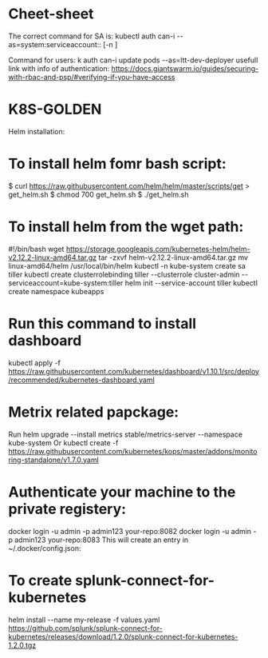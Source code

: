 # Cheet-sheet
The correct command for SA is:
kubectl auth can-i <verb> <resource> --as=system:serviceaccount:<namespace>:<serviceaccountname> [-n <namespace>]

Command for users:
k auth can-i update pods --as=ltt-dev-deployer
usefull link with info of authentication:
https://docs.giantswarm.io/guides/securing-with-rbac-and-psp/#verifying-if-you-have-access

# K8S-GOLDEN

Helm installation:
# To install helm fomr bash script:
$ curl https://raw.githubusercontent.com/helm/helm/master/scripts/get > get_helm.sh
$ chmod 700 get_helm.sh
$ ./get_helm.sh

# To install helm from  the wget path:
#!/bin/bash
wget https://storage.googleapis.com/kubernetes-helm/helm-v2.12.2-linux-amd64.tar.gz
tar -zxvf helm-v2.12.2-linux-amd64.tar.gz
mv linux-amd64/helm /usr/local/bin/helm
kubectl -n kube-system create sa tiller
kubectl create clusterrolebinding tiller --clusterrole cluster-admin --serviceaccount=kube-system:tiller
helm init --service-account tiller
kubectl create namespace kubeapps

# Run this command to install dashboard
kubectl apply -f https://raw.githubusercontent.com/kubernetes/dashboard/v1.10.1/src/deploy/recommended/kubernetes-dashboard.yaml

# Metrix related papckage:
Run
helm upgrade --install metrics stable/metrics-server --namespace kube-system
Or
kubectl create -f https://raw.githubusercontent.com/kubernetes/kops/master/addons/monitoring-standalone/v1.7.0.yaml

# Authenticate your machine to the private registery:
docker login -u admin -p admin123 your-repo:8082
docker login -u admin -p admin123 your-repo:8083
This will create an entry in ~/.docker/config.json:

# To create splunk-connect-for-kubernetes
 helm install --name my-release -f values.yaml https://github.com/splunk/splunk-connect-for-kubernetes/releases/download/1.2.0/splunk-connect-for-kubernetes-1.2.0.tgz
